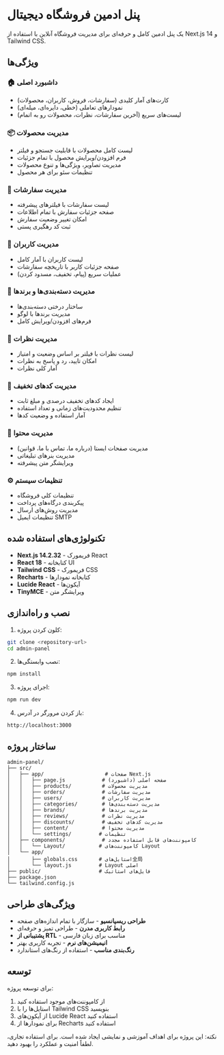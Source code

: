 # پنل ادمین فروشگاه دیجیتال

یک پنل ادمین کامل و حرفه‌ای برای مدیریت فروشگاه آنلاین با استفاده از Next.js 14 و Tailwind CSS.

## ویژگی‌ها

### 🏠 داشبورد اصلی
- کارت‌های آمار کلیدی (سفارشات، فروش، کاربران، محصولات)
- نمودارهای تعاملی (خطی، دایره‌ای، میله‌ای)
- لیست‌های سریع (آخرین سفارشات، نظرات، محصولات رو به اتمام)

### 📦 مدیریت محصولات
- لیست کامل محصولات با قابلیت جستجو و فیلتر
- فرم افزودن/ویرایش محصول با تمام جزئیات
- مدیریت تصاویر، ویژگی‌ها و تنوع محصولات
- تنظیمات سئو برای هر محصول

### 🛒 مدیریت سفارشات
- لیست سفارشات با فیلترهای پیشرفته
- صفحه جزئیات سفارش با تمام اطلاعات
- امکان تغییر وضعیت سفارش
- ثبت کد رهگیری پستی

### 👥 مدیریت کاربران
- لیست کاربران با آمار کامل
- صفحه جزئیات کاربر با تاریخچه سفارشات
- عملیات سریع (پیام، تخفیف، مسدود کردن)

### 📂 مدیریت دسته‌بندی‌ها و برندها
- ساختار درختی دسته‌بندی‌ها
- مدیریت برندها با لوگو
- فرم‌های افزودن/ویرایش کامل

### 💬 مدیریت نظرات
- لیست نظرات با فیلتر بر اساس وضعیت و امتیاز
- امکان تایید، رد و پاسخ به نظرات
- آمار کلی نظرات

### 🎫 مدیریت کدهای تخفیف
- ایجاد کدهای تخفیف درصدی و مبلغ ثابت
- تنظیم محدودیت‌های زمانی و تعداد استفاده
- آمار استفاده و وضعیت کدها

### 📄 مدیریت محتوا
- مدیریت صفحات ایستا (درباره ما، تماس با ما، قوانین)
- مدیریت بنرهای تبلیغاتی
- ویرایشگر متن پیشرفته

### ⚙️ تنظیمات سیستم
- تنظیمات کلی فروشگاه
- پیکربندی درگاه‌های پرداخت
- مدیریت روش‌های ارسال
- تنظیمات ایمیل SMTP

## تکنولوژی‌های استفاده شده

- **Next.js 14.2.32** - فریمورک React
- **React 18** - کتابخانه UI
- **Tailwind CSS** - فریمورک CSS
- **Recharts** - کتابخانه نمودارها
- **Lucide React** - آیکون‌ها
- **TinyMCE** - ویرایشگر متن

## نصب و راه‌اندازی

1. کلون کردن پروژه:
```bash
git clone <repository-url>
cd admin-panel
```

2. نصب وابستگی‌ها:
```bash
npm install
```

3. اجرای پروژه:
```bash
npm run dev
```

4. باز کردن مرورگر در آدرس:
```
http://localhost:3000
```

## ساختار پروژه

```
admin-panel/
├── src/
│   ├── app/                    # صفحات Next.js
│   │   ├── page.js            # صفحه اصلی (داشبورد)
│   │   ├── products/          # مدیریت محصولات
│   │   ├── orders/            # مدیریت سفارشات
│   │   ├── users/             # مدیریت کاربران
│   │   ├── categories/        # مدیریت دسته‌بندی‌ها
│   │   ├── brands/            # مدیریت برندها
│   │   ├── reviews/           # مدیریت نظرات
│   │   ├── discounts/         # مدیریت کدهای تخفیف
│   │   ├── content/           # مدیریت محتوا
│   │   └── settings/         # تنظیمات
│   ├── components/            # کامپوننت‌های قابل استفاده مجدد
│   │   └── Layout/           # کامپوننت‌های Layout
│   └── app/
│       ├── globals.css       # استایل‌های全局
│       └── layout.js         # Layout اصلی
├── public/                   # فایل‌های استاتیک
├── package.json
└── tailwind.config.js
```

## ویژگی‌های طراحی

- **طراحی ریسپانسیو** - سازگار با تمام اندازه‌های صفحه
- **رابط کاربری مدرن** - طراحی تمیز و حرفه‌ای
- **پشتیبانی از RTL** - مناسب برای زبان فارسی
- **انیمیشن‌های نرم** - تجربه کاربری بهتر
- **رنگ‌بندی مناسب** - استفاده از رنگ‌های استاندارد

## توسعه

برای توسعه پروژه:

1. از کامپوننت‌های موجود استفاده کنید
2. استایل‌ها را با Tailwind CSS بنویسید
3. از آیکون‌های Lucide React استفاده کنید
4. برای نمودارها از Recharts استفاده کنید

 نکته: این پروژه برای اهداف آموزشی و نمایشی ایجاد شده است. برای استفاده تجاری، لطفاً امنیت و عملکرد را بهبود دهید.

